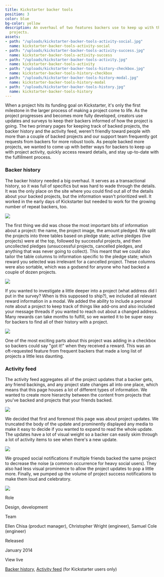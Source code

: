```yaml
---
title: Kickstarter backer tools
position: 3
color: blue
bg-color: yellow
description: An overhaul of two features backers use to keep up with their backed
  projects.
assets:
- path: "/uploads/kickstarter-backer-tools-activity-social.jpg"
  name: kickstarter-backer-tools-activity-social
- path: "/uploads/kickstarter-backer-tools-activity-success.jpg"
  name: kickstarter-backer-tools-activity-success
- path: "/uploads/kickstarter-backer-tools-activity.jpg"
  name: kickstarter-backer-tools-activity
- path: "/uploads/kickstarter-backer-tools-history-checkbox.jpg"
  name: kickstarter-backer-tools-history-checkbox
- path: "/uploads/kickstarter-backer-tools-history-modal.jpg"
  name: kickstarter-backer-tools-history-modal
- path: "/uploads/kickstarter-backer-tools-history.jpg"
  name: kickstarter-backer-tools-history
---
```


When a project hits its funding goal on Kickstarter, it's only the first milestone in the larger process of making a project come to life. As the project progresses and becomes more fully developed, creators use updates and surveys to keep their backers informed of how the project is going. The two primary pages for keeping track of backed projects, the backer history and the activity feed, weren't friendly toward people with more than a couple of backed projects and our support team frequently got requests from backers for more robust tools. As people backed more projects, we wanted to come up with better ways for backers to keep up with project activity, quickly access reward details, and stay up-to-date with the fulfillment process.


<h3 class="mt-sm-4">Backer history</h3>

The backer history needed a big overhaul. It serves as a transactional history, so it was full of specifics but was hard to wade through the details. It was the only place on the site where you could find out all of the details about your backed projects, but the information wasn't prioritized well. It worked in the early days of Kickstarter but needed to work for the growing number of repeat backers, too.

<div class="browser mt-sm-4 mb-sm-4">
      <div class="browser-img">
          <img src="/uploads/kickstarter-backer-tools-history.jpg" class="display-block m-sm-0">
      </div>
</div>

The first thing we did was chose the most important bits of information about a project: the name, the project image, the amount pledged. We split the projects into three tables based on pledge state; active pledges (live projects) were at the top, followed by successful projects, and then uncollected pledges (unsuccessful projects, cancelled pledges, and anything that was never going to collect). This meant that we could also tailor the table columns to information specific to the pledge state; which reward you selected was irrelevant for a cancelled project. These columns were also sortable, which was a godsend for anyone who had backed a couple of dozen projects.

<div class="mt-sm-4 mb-sm-4 ml-md-n4 mr-md-n4">
<img src="/uploads/kickstarter-backer-tools-history-modal.jpg">
</div>

If you wanted to investigate a little deeper into a project (what address did I put in the survey? When is this supposed to ship?), we included all relevant reward information in a modal. We added the ability to include a personal note about a project to keep track of things like add-ons and also included your message threads if you wanted to reach out about a changed address. Many rewards can take months to fulfill, so we wanted it to be super easy for backers to find all of their history with a project.

<div class="mt-sm-4 mb-sm-4 ml-md-n4 mr-md-n4">
<img src="/uploads/kickstarter-backer-tools-history-checkbox.jpg">
</div>

One of the most exciting parts about this project was adding in a checkbox so backers could say "got it!" when they received a reward. This was an oft-requested feature from frequent backers that made a long list of projects a little less daunting.


<h3 class="mt-sm-4">Activity feed</h3>

The activity feed aggregates all of the project updates that a backer gets, any friend backings, and any project state changes all into one place, which means that this page houses a lot of different types of information. We wanted to create more hierarchy between the content from projects that you've backed and projects that your friends backed.

<div class="browser mt-sm-4 mb-sm-4">
      <div class="browser-img">
           <img src="/uploads/kickstarter-backer-tools-activity.jpg" class="display-block m-sm-0">
      </div>
</div>

We decided that first and foremost this page was about project updates. We truncated the body of the update and prominently displayed any media to make it easy to decide if you wanted to expand to read the whole update. The updates have a lot of visual weight so a backer can easily skim through a lot of activity items to see when there's a new update.

<div class="mt-sm-4 mb-sm-4 ml-md-n4 mr-md-n4">

<img src="/uploads/kickstarter-backer-tools-activity-social.jpg">

</div>

We grouped social notifications if multiple friends backed the same project to decrease the noise (a common occurrence for heavy social users). They also had less visual prominence to allow the project updates to pop a little more. Finally, we pumped up the volume of project success notifications to make them loud and celebratory.

<div class="mt-sm-4 mb-sm-4 ml-md-n4 mr-md-n4">
<img src="/uploads/kickstarter-backer-tools-activity-success.jpg">
</div>


<div class="col-group text-small mt-sm-4 mb-sm-4">
<div class="col col-sm-12 col-md-3">
<p class="bold mb-sm-0 mb-md-1">Role</p>
</div>
<div class="col col-sm-12 col-md-9">
<p class="mb-sm-1">Design, development</p>
</div>
<div class="col col-sm-12 col-md-3">
<p class="bold mb-sm-0 mb-md-1">Team</p>
</div>
<div class="col col-sm-12 col-md-9">
<p class="mb-sm-1">Ellen Chisa (product manager), Christopher Wright (engineer), Samuel Cole (engineer)</p>
</div>
<div class="col col-sm-12 col-md-3">
<p class="bold mb-sm-0 mb-md-1">Released</p>
</div>
<div class="col col-sm-12 col-md-9">
<p class="mb-sm-1">January 2014</p>
</div>
<div class="col col-sm-12 col-md-3">
<p class="bold mb-sm-0 mb-md-1">View live</p>
</div>
<div class="col col-sm-12 col-md-9">
<p class="mb-sm-1"><a href="#">Backer history</a>, <a href="#">Activity feed</a> (for Kickstarter users only)</p>
</div>
</div>
